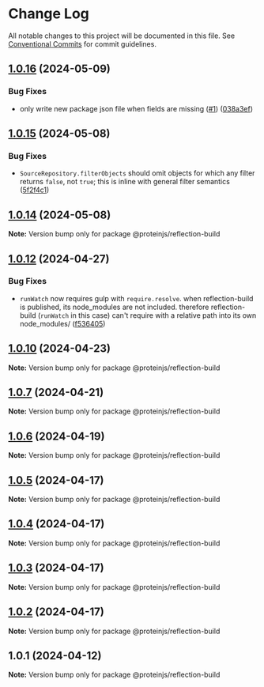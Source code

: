 # Change Log

All notable changes to this project will be documented in this file.
See [Conventional Commits](https://conventionalcommits.org) for commit guidelines.

## [1.0.16](https://github.com/proteinjs/reflection/compare/@proteinjs/reflection-build@1.0.15...@proteinjs/reflection-build@1.0.16) (2024-05-09)

### Bug Fixes

- only write new package json file when fields are missing ([#1](https://github.com/proteinjs/reflection/issues/1)) ([038a3ef](https://github.com/proteinjs/reflection/commit/038a3ef7c764770c781de00d30ed74b7f610408e))

## [1.0.15](https://github.com/proteinjs/reflection/compare/@proteinjs/reflection-build@1.0.14...@proteinjs/reflection-build@1.0.15) (2024-05-08)

### Bug Fixes

- `SourceRepository.filterObjects` should omit objects for which any filter returns `false`, not `true`; this is inline with general filter semantics ([5f2f4c1](https://github.com/proteinjs/reflection/commit/5f2f4c133f47e447d08bc061f2b7177a767e977b))

## [1.0.14](https://github.com/proteinjs/reflection/compare/@proteinjs/reflection-build@1.0.13...@proteinjs/reflection-build@1.0.14) (2024-05-08)

**Note:** Version bump only for package @proteinjs/reflection-build

## [1.0.12](https://github.com/proteinjs/reflection/compare/@proteinjs/reflection-build@1.0.11...@proteinjs/reflection-build@1.0.12) (2024-04-27)

### Bug Fixes

- `runWatch` now requires gulp with `require.resolve`. when reflection-build is published, its node_modules are not included. therefore reflection-build (`runWatch` in this case) can't require with a relative path into its own node_modules/ ([f536405](https://github.com/proteinjs/reflection/commit/f53640589efcbb0c85643c357606cc0f989771af))

## [1.0.10](https://github.com/proteinjs/reflection/compare/@proteinjs/reflection-build@1.0.8...@proteinjs/reflection-build@1.0.10) (2024-04-23)

**Note:** Version bump only for package @proteinjs/reflection-build

## [1.0.7](https://github.com/proteinjs/reflection/compare/@proteinjs/reflection-build@1.0.6...@proteinjs/reflection-build@1.0.7) (2024-04-21)

**Note:** Version bump only for package @proteinjs/reflection-build

## [1.0.6](https://github.com/proteinjs/reflection/compare/@proteinjs/reflection-build@1.0.5...@proteinjs/reflection-build@1.0.6) (2024-04-19)

**Note:** Version bump only for package @proteinjs/reflection-build

## [1.0.5](https://github.com/proteinjs/reflection/compare/@proteinjs/reflection-build@1.0.4...@proteinjs/reflection-build@1.0.5) (2024-04-17)

**Note:** Version bump only for package @proteinjs/reflection-build

## [1.0.4](https://github.com/proteinjs/reflection/compare/@proteinjs/reflection-build@1.0.3...@proteinjs/reflection-build@1.0.4) (2024-04-17)

**Note:** Version bump only for package @proteinjs/reflection-build

## [1.0.3](https://github.com/proteinjs/reflection/compare/@proteinjs/reflection-build@1.0.2...@proteinjs/reflection-build@1.0.3) (2024-04-17)

**Note:** Version bump only for package @proteinjs/reflection-build

## [1.0.2](https://github.com/proteinjs/reflection/compare/@proteinjs/reflection-build@1.0.1...@proteinjs/reflection-build@1.0.2) (2024-04-17)

**Note:** Version bump only for package @proteinjs/reflection-build

## 1.0.1 (2024-04-12)

**Note:** Version bump only for package @proteinjs/reflection-build
